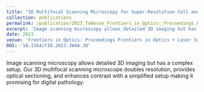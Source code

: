 ```yaml
---
title: "3D Multifocal Scanning Microscopy for Super-Resolution Cell and Tissue Imaging"
collection: publications
permalink: /publication/2023_Tadesse_Frontiers_in_Optics:_Proceedings_Frontiers_in_Optics_+_Laser_Science_2023,_FiO,_LS_2023
excerpt: 'Image scanning microscopy allows detailed 3D imaging but has a complex setup. Our 3D multifocal scanning microscope doubles resolution, provides optical sectioning, and enhances contrast with a simplified setup making it promising for digital pathology.'
date: 2023
venue: 'Frontiers in Optics: Proceedings Frontiers in Optics + Laser Science 2023, FiO, LS 2023'
DOI: '10.1364/FIO.2023.JW4A.30'
---
```

Image scanning microscopy allows detailed 3D imaging but has a complex setup. Our 3D multifocal scanning microscope doubles resolution, provides optical sectioning, and enhances contrast with a simplified setup making it promising for digital pathology.
